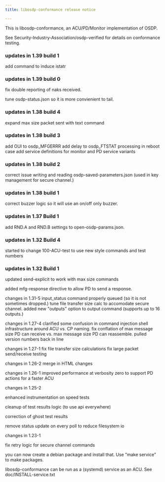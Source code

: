 ```yaml
---
title: libosdp-conformance release notice

---
```


This is libosdp-conformance, an ACU/PD/Monitor implementation of OSDP.

See Security-Industry-Association/osdp-verified for details on conformance testing.

### updates in 1.39 build 1 ###

add command to induce istatr

### updates in 1.39 build 0 ###

fix double reporting of naks received.

tune osdp-status.json so it is more convienient to tail.


### updates in 1.38 build 4 ###

expand max size packet sent with text command

### updates in 1.38 build 3 ###

add OUI to osdp_MFGERRR
add delay to osdp_FTSTAT processing in reboot case
add service definitions for monitor and PD service variants

### updates in 1.38 build 2 ###

correct issue writing and reading osdp-saved-parameters.json (used in key management for secure channel.)

### updates in 1.38 build 1 ###

correct buzzer logic so it will use an on/off only buzzer.

### updates in 1.37 Build 1 ###

add RND.A and RND.B settings to open-osdp-params.json.

### updates in 1.32 Build 4 ###

started to change 100-ACU-test to use new style commands and test numbers

### updates in 1.32 Build 1 ###
updated send-explicit to work with max size commands

added mfg-response directive to allow PD to send a response.

changes in 1.31-5
input_status command properly queued (so it is not sometimes dropped.)
tune file transfer size calc to accomodate secure channel.
added new "outputs" option to output command (supports up to 16 outputs.)

changes in 1.27-4
clarified some confusion in command injection shell infrastructure around ACU vs. CP naming.
fix conflation of max message size PD can receive vs. max message size PD can
reassemble.
pulled version numbers back in line

changes in 1.27-1
fix file transfer size calculations
fix large packet send/receive testing

changes in 1.26-2
merge in HTML changes

changes in 1.26-1
improved performance at verbosity zero to support PD actions for a faster ACU

changes in 1.25-2

enhanced instrumentation on speed tests

cleanup of test results logic (to use api everywhere)

correction of ghost test results

remove status update on every poll to reduce filesystem io

changes in 1.23-1

fix retry logic for secure channel commands

you can now create a debian package and install that.  Use "make service" to make packages.

libosdp-conformance can be run as a (systemd) service as an ACU.  See doc/INSTALL-service.txt


